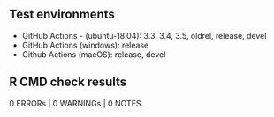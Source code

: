 ## Test environments

* GitHub Actions - (ubuntu-18.04): 3.3, 3.4, 3.5, oldrel, release, devel
* GitHub Actions (windows): release
* Github Actions (macOS): release, devel

## R CMD check results

0 ERRORs | 0 WARNINGs | 0 NOTES.
